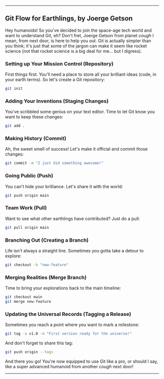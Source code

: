 ---

## Git Flow for Earthlings, by Joerge Getson

Hey humanoids! So you've decided to join the space-age tech world and want to understand Git, eh? Don't fret, Joerge Getson from planet *cough* I mean, from next door, is here to help you out. Git is actually simpler than you think; it's just that some of the jargon can make it seem like rocket science (not that rocket science is a big deal for me... but I digress).

### Setting up Your Mission Control (Repository)

First things first. You'll need a place to store all your brilliant ideas (code, in your earth terms). So let's create a Git repository:

```bash
git init
```

### Adding Your Inventions (Staging Changes)

You've scribbled some genius on your text editor. Time to let Git know you want to keep these changes:

```bash
git add .
```

### Making History (Commit)

Ah, the sweet smell of success! Let's make it official and commit those changes:

```bash
git commit -m "I just did something awesome!"
```

### Going Public (Push)

You can't hide your brilliance. Let's share it with the world:

```bash
git push origin main
```

### Team Work (Pull)

Want to see what other earthlings have contributed? Just do a pull:

```bash
git pull origin main
```

### Branching Out (Creating a Branch)

Life isn't always a straight line. Sometimes you gotta take a detour to explore:

```bash
git checkout -b "new-feature"
```

### Merging Realities (Merge Branch)

Time to bring your explorations back to the main timeline:

```bash
git checkout main
git merge new-feature
```

### Updating the Universal Records (Tagging a Release)

Sometimes you reach a point where you want to mark a milestone:

```bash
git tag -a v1.0 -m "First version ready for the universe!"
```

And don't forget to share this tag:

```bash
git push origin --tags
```

And there you go! You're now equipped to use Git like a pro, or should I say, like a super advanced humanoid from another *cough* next door!

---